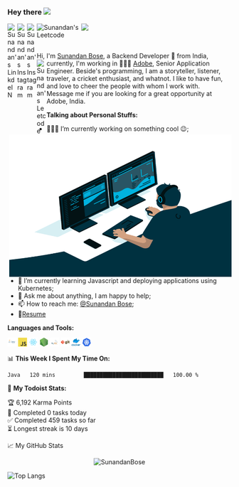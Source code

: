### Hey there <img src="https://media.giphy.com/media/hvRJCLFzcasrR4ia7z/giphy.gif" width="25px">
<a href="https://www.linkedin.com/in/sunandan-bose/">
  <img align="left" alt="Sunandan's LinkdeIN" width="22px" src="https://www.flaticon.com/svg/static/icons/svg/174/174857.svg" />
</a>
<a href="https://www.instagram.com/sunandanbose/">
  <img align="left" alt="Sunandan's Instagram" width="22px" src="https://www.flaticon.com/svg/static/icons/svg/1384/1384063.svg" />
</a>
<a href="https://www.facebook.com/sunandan.bose.3/">
  <img align="left" alt="Sunandan's Instagram" width="22px" src="https://www.flaticon.com/svg/static/icons/svg/174/174848.svg" />
</a>
<a href="https://leetcode.com/sunandanbose17/">
  <img align="left" alt="Sunandan's Leetcode" width="100px" src="https://assets.leetcode.com/static_assets/public/webpack_bundles/images/logo-dark.e99485d9b.svg" />
</a>

![](https://visitor-badge.glitch.me/badge?page_id=SunandanBose.SunandanBose)

<br />

Hi, I'm [Sunandan Bose](https://www.linkedin.com/in/sunandan-bose/), a Backend Developer 🚀 from India, currently, I'm working in  🙍🏽‍♂️ [Adobe](https://www.adobe.com/)<img align="left" alt="Sunandan's Leetcode" width="22px" src="https://cdn.jsdelivr.net/npm/simple-icons@v3/icons/leetcode.svg" />, Senior Application Engineer. Beside's programming, I am a storyteller, listener, traveler, a cricket enthusiast, and whatnot. I like to have fun, and love to cheer the people with whom I work with.
<br />
Message me if you are looking for a great opportunity at Adobe, India. 
  <img align="right" alt="GIF" src="https://github.com/SunandanBose/SunandanBose/blob/main/code.gif?raw=true" width="500" height="320" />
  
**Talking about Personal Stuffs:**

- 👨🏽‍💻 I’m currently working on something cool :wink:;
- 🌱 I’m currently learning Javascript and deploying applications using Kubernetes; 
- 💬 Ask me about anything, I am happy to help;
- 📫 How to reach me: [@Sunandan Bose](https://www.linkedin.com/in/sunandan-bose/);
- 📝[Resume](https://drive.google.com/file/d/1nARwPhVoYJ6-csHWOlnYEcAPbxksd1OK/view?usp=sharing)

**Languages and Tools:**  

<code><img height="20" src="https://raw.githubusercontent.com/github/explore/80688e429a7d4ef2fca1e82350fe8e3517d3494d/topics/java/java.png"></code>
<code><img height="20" src="https://raw.githubusercontent.com/github/explore/80688e429a7d4ef2fca1e82350fe8e3517d3494d/topics/javascript/javascript.png"></code>
<code><img height="20" src="https://raw.githubusercontent.com/github/explore/80688e429a7d4ef2fca1e82350fe8e3517d3494d/topics/react/react.png"></code>
<code><img height="20" src="https://raw.githubusercontent.com/github/explore/80688e429a7d4ef2fca1e82350fe8e3517d3494d/topics/nodejs/nodejs.png"></code>
<code><img height="20" src="https://raw.githubusercontent.com/github/explore/80688e429a7d4ef2fca1e82350fe8e3517d3494d/topics/mysql/mysql.png"></code>
<code><img height="20" src="https://raw.githubusercontent.com/github/explore/80688e429a7d4ef2fca1e82350fe8e3517d3494d/topics/git/git.png"></code>
<code><img height="20" src="https://raw.githubusercontent.com/github/explore/80688e429a7d4ef2fca1e82350fe8e3517d3494d/topics/docker/docker.png"></code>
<code><img height="20" src="https://raw.githubusercontent.com/github/explore/80688e429a7d4ef2fca1e82350fe8e3517d3494d/topics/kubernetes/kubernetes.png"></code>


📊 **This Week I Spent My Time On:**
<!--START_SECTION:waka-->
```text
Java   120 mins         █████████████████████████   100.00 % 
```
<!--END_SECTION:waka-->

🚧 **My Todoist Stats:**
<!-- TODO-IST:START -->
🏆  6,192 Karma Points           
🌸  Completed 0 tasks today           
✅  Completed 459 tasks so far           
⏳  Longest streak is 10 days
<!-- TODO-IST:END -->


📈 My GitHub Stats

<p align="center"> <img src="https://github-readme-stats.vercel.app/api?username=SunandanBose&show_icons=true&theme=gotham" alt="SunandanBose" /></p>
  
![Top Langs](https://github-readme-stats.vercel.app/api/top-langs/?username=SunandanBose&layout=compact)

